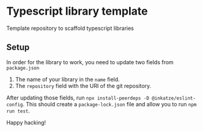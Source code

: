 # Typescript library template

Template repository to scaffold typescript libraries

## Setup

In order for the library to work, you need to update two fields from `package.json`

1. The name of your library in the `name` field.
1. The `repository` field with the URI of the git repository.

After updating those fields, run `npx install-peerdeps -D @inkatze/eslint-config`. This
should create a `package-lock.json` file and allow you to run `npm run test`.

Happy hacking!
